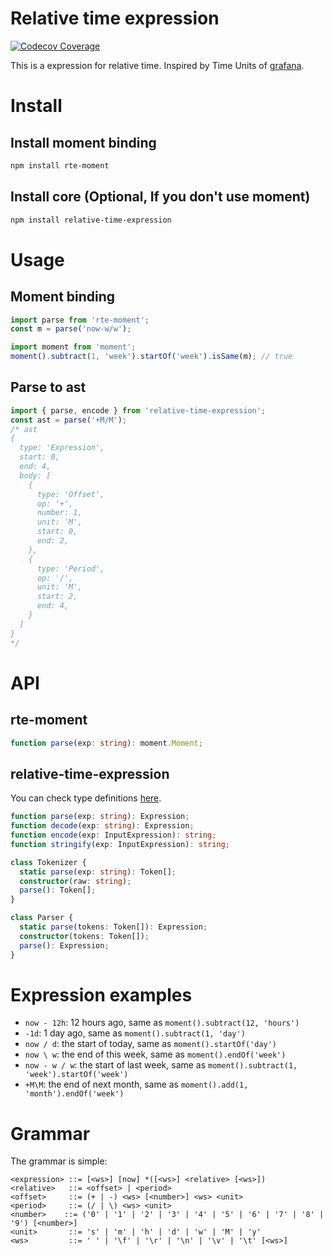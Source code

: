 # Relative time expression

[![Codecov Coverage](https://img.shields.io/codecov/c/github/Frezc/relative-time-expression/master.svg?style=flat-square)](https://codecov.io/gh/Frezc/relative-time-expression/)

This is a expression for relative time. Inspired by Time Units of [grafana](https://grafana.com/).

# Install

## Install moment binding
```sh
npm install rte-moment
```

## Install core (Optional, If you don't use moment)
```sh
npm install relative-time-expression
```

# Usage

## Moment binding
```javascript
import parse from 'rte-moment';
const m = parse('now-w/w');

import moment from 'moment';
moment().subtract(1, 'week').startOf('week').isSame(m); // true
```

## Parse to ast
```javascript
import { parse, encode } from 'relative-time-expression';
const ast = parse('+M/M');
/* ast
{
  type: 'Expression',
  start: 0,
  end: 4,
  body: [
    {
      type: 'Offset',
      op: '+',
      number: 1,
      unit: 'M',
      start: 0,
      end: 2,
    },
    {
      type: 'Period',
      op: '/',
      unit: 'M',
      start: 2,
      end: 4,
    }
  ]
}
*/
```

# API

## rte-moment
```typescript
function parse(exp: string): moment.Moment;
```

## relative-time-expression
You can check type definitions [here](https://github.com/Frezc/relative-time-expression/blob/master/packages/core/src/interface.ts).
```typescript
function parse(exp: string): Expression;
function decode(exp: string): Expression;
function encode(exp: InputExpression): string;
function stringify(exp: InputExpression): string;

class Tokenizer {
  static parse(exp: string): Token[];
  constructor(raw: string);
  parse(): Token[];
}

class Parser {
  static parse(tokens: Token[]): Expression;
  constructor(tokens: Token[]);
  parse(): Expression;
}
```

# Expression examples

- `now - 12h`: 12 hours ago, same as `moment().subtract(12, 'hours')`
- `-1d`: 1 day ago, same as `moment().subtract(1, 'day')`
- `now / d`: the start of today, same as `moment().startOf('day')`
- `now \ w`: the end of this week, same as `moment().endOf('week')`
- `now - w / w`: the start of last week, same as `moment().subtract(1, 'week').startOf('week')`
- `+M\M`: the end of next month, same as `moment().add(1, 'month').endOf('week')`

# Grammar

The grammar is simple:

```bnf
<expression> ::= [<ws>] [now] *([<ws>] <relative> [<ws>])
<relative>   ::= <offset> | <period>
<offset>     ::= (+ | -) <ws> [<number>] <ws> <unit>
<period>     ::= (/ | \) <ws> <unit>
<number>    ::= ('0' | '1' | '2' | '3' | '4' | '5' | '6' | '7' | '8' | '9') [<number>]
<unit>       ::= 's' | 'm' | 'h' | 'd' | 'w' | 'M' | 'y'
<ws>         ::= ' ' | '\f' | '\r' | '\n' | '\v' | '\t' [<ws>]
```
